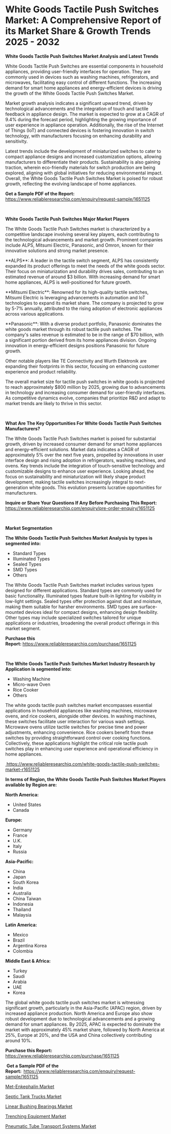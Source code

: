 <p><h1>White Goods Tactile Push Switches Market: A Comprehensive Report of its Market Share & Growth Trends 2025 - 2032</h1></p><p><strong>White Goods Tactile Push Switches Market Analysis and Latest Trends</strong></p>
<p><p>White Goods Tactile Push Switches are essential components in household appliances, providing user-friendly interfaces for operation. They are commonly used in devices such as washing machines, refrigerators, and microwaves, facilitating easy control of different functions. The increasing demand for smart home appliances and energy-efficient devices is driving the growth of the White Goods Tactile Push Switches Market.</p><p>Market growth analysis indicates a significant upward trend, driven by technological advancements and the integration of touch and tactile feedback in appliance design. The market is expected to grow at a CAGR of 9.4% during the forecast period, highlighting the growing importance of user experience in appliance operation. Additionally, the rise of the Internet of Things (IoT) and connected devices is fostering innovation in switch technology, with manufacturers focusing on enhancing durability and sensitivity.</p><p>Latest trends include the development of miniaturized switches to cater to compact appliance designs and increased customization options, allowing manufacturers to differentiate their products. Sustainability is also gaining traction, wherein eco-friendly materials for switch production are being explored, aligning with global initiatives for reducing environmental impact. Overall, the White Goods Tactile Push Switches Market is poised for robust growth, reflecting the evolving landscape of home appliances.</p></p>
<p><strong>Get a Sample PDF of the Report:&nbsp;</strong> <a href="https://www.reliableresearchiq.com/enquiry/request-sample/1651125?utm_campaign=3116&utm_medium=2&utm_source=Github&utm_content=ia&utm_term=23032025&utm_id=white-goods-tactile-push-switches">https://www.reliableresearchiq.com/enquiry/request-sample/1651125</a></p>
<p>&nbsp;</p>
<p><strong>White Goods Tactile Push Switches Major Market Players</strong></p>
<p><p>The White Goods Tactile Push Switches market is characterized by a competitive landscape involving several key players, each contributing to the technological advancements and market growth. Prominent companies include ALPS, Mitsumi Electric, Panasonic, and Omron, known for their innovative solutions and strong market presence.</p><p>**ALPS**: A leader in the tactile switch segment, ALPS has consistently expanded its product offerings to meet the needs of the white goods sector. Their focus on miniaturization and durability drives sales, contributing to an estimated revenue of around $3 billion. With increasing demand for smart home appliances, ALPS is well-positioned for future growth.</p><p>**Mitsumi Electric**: Renowned for its high-quality tactile switches, Mitsumi Electric is leveraging advancements in automation and IoT technologies to expand its market share. The company is projected to grow by 5-7% annually, attributed to the rising adoption of electronic appliances across various applications. </p><p>**Panasonic**: With a diverse product portfolio, Panasonic dominates the white goods market through its robust tactile push switches. The company's sales revenue is estimated to be in the range of $70 billion, with a significant portion derived from its home appliances division. Ongoing innovation in energy-efficient designs positions Panasonic for future growth.</p><p>Other notable players like TE Connectivity and Wurth Elektronik are expanding their footprints in this sector, focusing on enhancing customer experience and product reliability. </p><p>The overall market size for tactile push switches in white goods is projected to reach approximately $800 million by 2025, growing due to advancements in technology and increasing consumer demand for user-friendly interfaces. As competitive dynamics evolve, companies that prioritize R&D and adapt to market trends are likely to thrive in this sector.</p></p>
<p>&nbsp;</p>
<p><strong>What Are The Key Opportunities For White Goods Tactile Push Switches Manufacturers?</strong></p>
<p><p>The White Goods Tactile Push Switches market is poised for substantial growth, driven by increased consumer demand for smart home appliances and energy-efficient solutions. Market data indicates a CAGR of approximately 5% over the next five years, propelled by innovations in user interface design and rising adoption in refrigerators, washing machines, and ovens. Key trends include the integration of touch-sensitive technology and customizable designs to enhance user experience. Looking ahead, the focus on sustainability and miniaturization will likely shape product development, making tactile switches increasingly integral to next-generation white goods. This evolution presents lucrative opportunities for manufacturers.</p></p>
<p><strong>Inquire or Share Your Questions If Any Before Purchasing This Report:</strong> <a href="https://www.reliableresearchiq.com/enquiry/pre-order-enquiry/1651125?utm_campaign=3116&utm_medium=2&utm_source=Github&utm_content=ia&utm_term=23032025&utm_id=white-goods-tactile-push-switches">https://www.reliableresearchiq.com/enquiry/pre-order-enquiry/1651125</a></p>
<p>&nbsp;</p>
<p><strong>Market Segmentation</strong></p>
<p><strong>The White Goods Tactile Push Switches Market Analysis by types is segmented into:</strong></p>
<p><ul><li>Standard Types</li><li>Illuminated Types</li><li>Sealed Types</li><li>SMD Types</li><li>Others</li></ul></p>
<p><p>The White Goods Tactile Push Switches market includes various types designed for different applications. Standard types are commonly used for basic functionality. Illuminated types feature built-in lighting for visibility in low-light settings. Sealed types offer protection against dust and moisture, making them suitable for harsher environments. SMD types are surface-mounted devices ideal for compact designs, enhancing design flexibility. Other types may include specialized switches tailored for unique applications or industries, broadening the overall product offerings in this market segment.</p></p>
<p><strong>Purchase this Report:&nbsp;</strong><a href="https://www.reliableresearchiq.com/purchase/1651125?utm_campaign=3116&utm_medium=2&utm_source=Github&utm_content=ia&utm_term=23032025&utm_id=white-goods-tactile-push-switches">https://www.reliableresearchiq.com/purchase/1651125</a></p>
<p>&nbsp;</p>
<p><strong>The White Goods Tactile Push Switches Market Industry Research by Application is segmented into:</strong></p>
<p><ul><li>Washing Machine</li><li>Micro-wave Oven</li><li>Rice Cooker</li><li>Others</li></ul></p>
<p><p>The white goods tactile push switches market encompasses essential applications in household appliances like washing machines, microwave ovens, and rice cookers, alongside other devices. In washing machines, these switches facilitate user interaction for various wash settings. Microwave ovens utilize tactile switches for precise time and power adjustments, enhancing convenience. Rice cookers benefit from these switches by providing straightforward control over cooking functions. Collectively, these applications highlight the critical role tactile push switches play in enhancing user experience and operational efficiency in home appliances.</p></p>
<p><a href="https://www.reliableresearchiq.com/white-goods-tactile-push-switches-market-r1651125?utm_campaign=3116&utm_medium=2&utm_source=Github&utm_content=ia&utm_term=23032025&utm_id=white-goods-tactile-push-switches">&nbsp;https://www.reliableresearchiq.com/white-goods-tactile-push-switches-market-r1651125</a></p>
<p><strong>In terms of Region, the White Goods Tactile Push Switches Market Players available by Region are:</strong></p>
<p>
    <p> <strong> North America: </strong>
        <ul>
            <li>United States</li>
            <li>Canada</li>
        </ul>
        </p> 
    <p> <strong> Europe: </strong>
        <ul>
            <li>Germany</li>
            <li>France</li>
            <li>U.K.</li>
            <li>Italy</li>
            <li>Russia</li>
        </ul>
        </p> 
    <p> <strong> Asia-Pacific: </strong>
        <ul>
            <li>China</li>
            <li>Japan</li>
            <li>South Korea</li>
            <li>India</li>
            <li>Australia</li>
            <li>China Taiwan</li>
            <li>Indonesia</li>
            <li>Thailand</li>
            <li>Malaysia</li>
        </ul>
        </p> 
    <p> <strong> Latin America: </strong>
        <ul>
            <li>Mexico</li>
            <li>Brazil</li>
            <li>Argentina Korea</li>
            <li>Colombia</li>
        </ul>
        </p> 
    <p> <strong> Middle East & Africa: </strong>
        <ul>
            <li>Turkey</li>
            <li>Saudi</li>
            <li>Arabia</li>
            <li>UAE</li>
            <li>Korea</li>
        </ul>
    </p>
    </p>
<p><p>The global white goods tactile push switches market is witnessing significant growth, particularly in the Asia-Pacific (APAC) region, driven by increased appliance production. North America and Europe also show robust development due to technological advancements and a growing demand for smart appliances. By 2025, APAC is expected to dominate the market with approximately 45% market share, followed by North America at 25%, Europe at 20%, and the USA and China collectively contributing around 10%.</p></p>
<p><strong>Purchase this Report: </strong><a href="https://www.reliableresearchiq.com/purchase/1651125?utm_campaign=3116&utm_medium=2&utm_source=Github&utm_content=ia&utm_term=23032025&utm_id=white-goods-tactile-push-switches">https://www.reliableresearchiq.com/purchase/1651125</a></p>
<p>&nbsp;<strong>Get a Sample PDF of the Report:&nbsp;&nbsp;</strong><a href="https://www.reliableresearchiq.com/enquiry/request-sample/1651125?utm_campaign=3116&utm_medium=2&utm_source=Github&utm_content=ia&utm_term=23032025&utm_id=white-goods-tactile-push-switches">https://www.reliableresearchiq.com/enquiry/request-sample/1651125</a></p>
<p><strong></strong></p>
<p><p><a href="https://github.com/shirlantosx7/Market-Research-Report-List-1/blob/main/met-enkephalin-market.md?utm_campaign=3116&utm_medium=2&utm_source=Github&utm_content=ia&utm_term=23032025&utm_id=white-goods-tactile-push-switches">Met-Enkephalin Market</a></p><p><a href="https://www.linkedin.com/pulse/detailed-septic-tank-trucks-market-report-2025-2032-technology-8jele?utm_campaign=3116&utm_medium=2&utm_source=Github&utm_content=ia&utm_term=23032025&utm_id=white-goods-tactile-push-switches">Septic Tank Trucks Market</a></p><p><a href="https://www.linkedin.com/pulse/annual-growth-linear-bushing-bearings-market-11-cagr-revenue-arfde?utm_campaign=3116&utm_medium=2&utm_source=Github&utm_content=ia&utm_term=23032025&utm_id=white-goods-tactile-push-switches">Linear Bushing Bearings Market</a></p><p><a href="https://www.linkedin.com/pulse/unpacking-trenching-equipment-market-growth-whats-behind-81-me9re?utm_campaign=3116&utm_medium=2&utm_source=Github&utm_content=ia&utm_term=23032025&utm_id=white-goods-tactile-push-switches">Trenching Equipment Market</a></p><p><a href="https://www.linkedin.com/pulse/competitive-landscape-pneumatic-tube-transport-systems-market-ekeke?utm_campaign=3116&utm_medium=2&utm_source=Github&utm_content=ia&utm_term=23032025&utm_id=white-goods-tactile-push-switches">Pneumatic Tube Transport Systems Market</a></p></p>